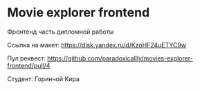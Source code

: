 # Movie explorer frontend

Фронтенд часть дипломной работы

Ссылка на макет: https://disk.yandex.ru/d/KzoHF24uETYC9w

Пул реквест: https://github.com/paradoxicallly/movies-explorer-frontend/pull/4

Студент: Горинчой Кира

